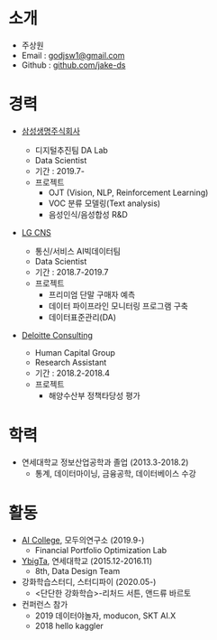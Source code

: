 # 소개

* 주상원
* Email : godjsw1@gmail.com
* Github : [github.com/jake-ds](https://github.com/jake-ds)

# 경력
* [삼성생명주식회사](http://www.samsunglife.com/)
    - 디지털추진팀 DA Lab
    - Data Scientist
    - 기간 : 2019.7-
    - 프로젝트
        - OJT (Vision, NLP, Reinforcement Learning)
        - VOC 분류 모델링(Text analysis)
        - 음성인식/음성합성 R&D
    
* [LG CNS](https://www.lgcns.co.kr/)
    - 통신/서비스 AI빅데이터팀
    - Data Scientist
    - 기간 : 2018.7-2019.7
    - 프로젝트
        - 프리미엄 단말 구매자 예측
        - 데이터 파이프라인 모니터링 프로그램 구축
        - 데이터표준관리(DA)

* [Deloitte Consulting](https://www2.deloitte.com/kr/ko/services/consulting-deloitte.html)
    - Human Capital Group
    - Research Assistant
    - 기간 : 2018.2-2018.4
    - 프로젝트
        - 해양수산부 정책타당성 평가
    
# 학력
* 연세대학교 정보산업공학과 졸업 (2013.3-2018.2)
    - 통계, 데이터마이닝, 금융공학, 데이터베이스 수강 

# 활동
* [AI College](http://aic.yangjaehub.com/), 모두의연구소 (2019.9-)
    - Financial Portfolio Optimization Lab
* [YbigTa](http://ybigta.com/), 연세대학교 (2015.12-2016.11)
    - 8th, Data Design Team
* 강화학습스터디, 스터디파이 (2020.05-)
    - <단단한 강화학습>-리처드 서튼, 앤드류 바르토
* 컨퍼런스 참가
    - 2019 데이터야놀자, moducon, SKT AI.X
    - 2018 hello kaggler
    
